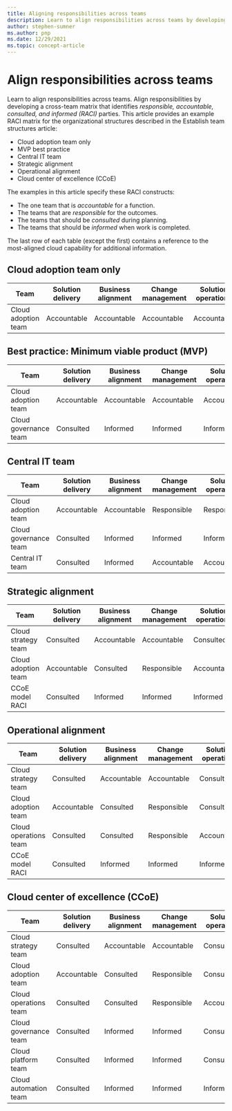 ```yaml
---
title: Aligning responsibilities across teams
description: Learn to align responsibilities across teams by developing a cross-team matrix that identifies responsible, accountable, consulted, and informed (RACI) parties.
author: stephen-sumner
ms.author: pnp
ms.date: 12/29/2021
ms.topic: concept-article
---
```


# Align responsibilities across teams

Learn to align responsibilities across teams. Align responsibilities by developing a cross-team matrix that identifies *responsible, accountable, consulted, and informed (RACI)* parties. This article provides an example RACI matrix for the organizational structures described in the Establish team structures article:

- Cloud adoption team only
- MVP best practice
- Central IT team
- Strategic alignment
- Operational alignment
- Cloud center of excellence (CCoE)

The examples in this article specify these RACI constructs:

- The one team that is *accountable* for a function.
- The teams that are *responsible* for the outcomes.
- The teams that should be *consulted* during planning.
- The teams that should be *informed* when work is completed.

The last row of each table (except the first) contains a reference to the most-aligned cloud capability for additional information.

## Cloud adoption team only

| Team | Solution delivery | Business alignment | Change management | Solution operations | Governance | Platform maturity | Platform operations | Platform automation |
| ------------------- | ----------------- | ------------------ | ----------------- | ------------------- | ----------- | ----------------- | ------------------- | ------------------- |
| Cloud adoption team | Accountable       | Accountable        | Accountable       | Accountable         | Accountable | Accountable       | Accountable         | Accountable         |

## Best practice: Minimum viable product (MVP)

| Team | Solution delivery                     | Business alignment                    | Change management                     | Solution operations                       | Governance                                | Platform maturity             | Platform operations           | Platform automation           |
| ------------------------ | ------------------------------------- | ------------------------------------- | ------------------------------------- | ----------------------------------------- | ----------------------------------------- | ----------------------------- | ----------------------------- | ----------------------------- |
| Cloud adoption team      | Accountable                           | Accountable                           | Accountable                           | Accountable                               | Consulted                      | Consulted                     | Consulted                     | Informed                      |
| Cloud governance team    | Consulted                             | Informed                              | Informed                              | Informed                                  | Accountable                    | Accountable                   | Accountable                   | Accountable                   |

## Central IT team

| Team | Solution delivery                     | Business alignment                    | Change management                     | Solution operations                       | Governance                                | Platform maturity             | Platform operations           | Platform automation           |
| ------------------------ | ------------------------------------- | ------------------------------------- | ------------------------------------- | ----------------------------------------- | ----------------------------------------- | ----------------------------- | ----------------------------- | ----------------------------- |
| Cloud adoption team      | Accountable                           | Accountable                           | Responsible                           | Responsible                               | Informed                      | Informed                      | Informed                      | Informed                      |
| Cloud governance team    | Consulted                             | Informed                              | Informed                              | Informed                                  | Accountable                    | Consulted                     | Responsible                   | Informed                      |
| Central IT team          | Consulted                             | Informed                              | Accountable                           | Accountable                               | Responsible                    | Accountable                   | Accountable                   | Accountable                   |

## Strategic alignment

| Team | Solution delivery                     | Business alignment                    | Change management                     | Solution operations                       | Governance                                | Platform maturity             | Platform operations           | Platform automation           |
| ------------------------ | ------------------------------------- | ------------------------------------- | ------------------------------------- | ----------------------------------------- | ----------------------------------------- | ----------------------------- | ----------------------------- | ----------------------------- |
| Cloud strategy team      | Consulted                             | Accountable                           | Accountable                           | Consulted                                 | Consulted                      | Informed                      | Informed                      | Informed                      |
| Cloud adoption team      | Accountable                           | Consulted                             | Responsible                           | Accountable                               | Informed                       | Informed                      | Informed                      | Informed                      |
| CCoE model RACI          | Consulted                             | Informed                              | Informed                              | Informed                                  | Accountable                    | Accountable                   | Accountable                   | Accountable                   |

## Operational alignment

| Team | Solution delivery                     | Business alignment                    | Change management                     | Solution operations                       | Governance                                | Platform maturity             | Platform operations           | Platform automation           |
| ------------------------ | ------------------------------------- | ------------------------------------- | ------------------------------------- | ----------------------------------------- | ----------------------------------------- | ----------------------------- | ----------------------------- | ----------------------------- |
| Cloud strategy team      | Consulted                             | Accountable                           | Accountable                           | Consulted                                 | Consulted                      | Informed                      | Informed                      | Informed                      |
| Cloud adoption team      | Accountable                           | Consulted                             | Responsible                           | Consulted                                 | Informed                       | Informed                      | Informed                      | Informed                      |
| Cloud operations team    | Consulted                             | Consulted                             | Responsible                           | Accountable                               | Consulted                      | Informed                      | Accountable                   | Consulted                      |
| CCoE model RACI          | Consulted                             | Informed                              | Informed                              | Informed                                  | Accountable                    | Accountable                   | Responsible                   | Accountable                   |

## Cloud center of excellence (CCoE)

| Team | Solution delivery                     | Business alignment                    | Change management                     | Solution operations                       | Governance                                | Platform maturity             | Platform operations           | Platform automation           |
| ------------------------ | ------------------------------------- | ------------------------------------- | ------------------------------------- | ----------------------------------------- | ----------------------------------------- | ----------------------------- | ----------------------------- | ----------------------------- |
| Cloud strategy team      | Consulted                             | Accountable                           | Accountable                           | Consulted                                 | Consulted                      | Informed                      | Informed                      | Informed                      |
| Cloud adoption team      | Accountable                           | Consulted                             | Responsible                           | Consulted                                 | Informed                       | Informed                      | Informed                      | Informed                      |
| Cloud operations team    | Consulted                             | Consulted                             | Responsible                           | Accountable                               | Consulted                      | Informed                      | Accountable                   | Consulted                      |
| Cloud governance team    | Consulted                             | Informed                              | Informed                              | Consulted                                 | Accountable                    | Consulted                     | Responsible                   | Informed                      |
| Cloud platform team      | Consulted                             | Informed                              | Informed                              | Consulted                                 | Consulted                      | Accountable                   | Responsible                   | Responsible                   |
| Cloud automation team    | Consulted                             | Informed                              | Informed                              | Informed                                  | Consulted                      | Responsible                   | Responsible                   | Accountable                   |
